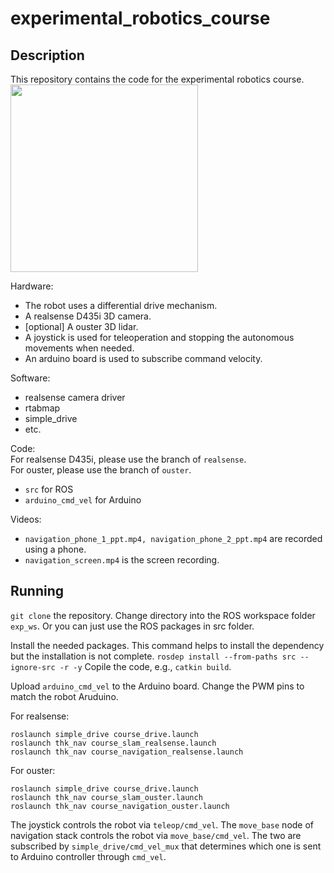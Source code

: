 # experimental_robotics_course

## Description

This repository contains the code for the experimental robotics course.  
<img src="media/setup.jpg" width="300">

Hardware:

* The robot uses a differential drive mechanism.
* A realsense D435i 3D camera.
* [optional] A ouster 3D lidar.
* A joystick is used for teleoperation and stopping the autonomous movements when needed.
* An arduino board is used to subscribe command velocity.

Software:

* realsense camera driver
* rtabmap
* simple_drive
* etc.

Code:  
For realsense D435i, please use the branch of `realsense`.  
For ouster, please use the branch of `ouster`.  

* `src` for ROS
* `arduino_cmd_vel` for Arduino

Videos:

* `navigation_phone_1_ppt.mp4, navigation_phone_2_ppt.mp4` are recorded using a phone.
* `navigation_screen.mp4` is the screen recording.

## Running
`git clone` the repository. Change directory into the ROS workspace folder `exp_ws`. Or you can just use the ROS packages in src folder.

Install the needed packages.
This command helps to install the dependency but the installation is not complete.
`rosdep install --from-paths src --ignore-src -r -y`
Copile the code, e.g., `catkin build`. 

Upload `arduino_cmd_vel` to the Arduino board. Change the PWM pins to match the robot Aruduino.


For realsense:
```
roslaunch simple_drive course_drive.launch
roslaunch thk_nav course_slam_realsense.launch
roslaunch thk_nav course_navigation_realsense.launch
```

For ouster:
```
roslaunch simple_drive course_drive.launch
roslaunch thk_nav course_slam_ouster.launch
roslaunch thk_nav course_navigation_ouster.launch
```

The joystick controls the robot via `teleop/cmd_vel`. The `move_base` node of navigation stack controls the robot via `move_base/cmd_vel`. The two are subscribed by `simple_drive/cmd_vel_mux` that determines which one is sent to Arduino controller through `cmd_vel`.

